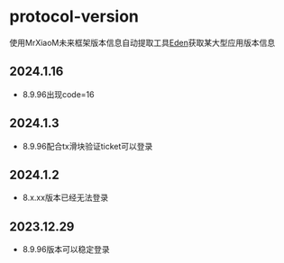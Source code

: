 # protocol-version
使用MrXiaoM未来框架版本信息自动提取工具[Eden](https://github.com/MrXiaoM/Eden)获取某大型应用版本信息
## 2024.1.16
- 8.9.96出现code=16
## 2024.1.3
- 8.9.96配合tx滑块验证ticket可以登录
## 2024.1.2
- 8.x.xx版本已经无法登录
## 2023.12.29
- 8.9.96版本可以稳定登录
